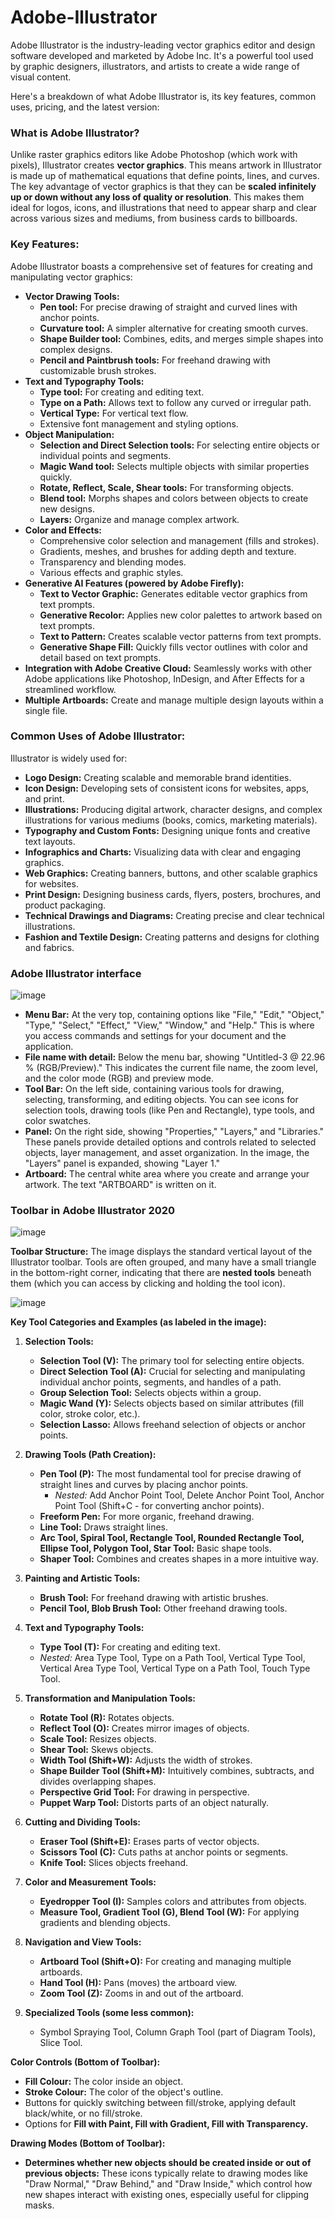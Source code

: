 # Adobe-Illustrator

Adobe Illustrator is the industry-leading vector graphics editor and design software developed and marketed by Adobe Inc. It's a powerful tool used by graphic designers, illustrators, and artists to create a wide range of visual content.

Here's a breakdown of what Adobe Illustrator is, its key features, common uses, pricing, and the latest version:

### What is Adobe Illustrator?

Unlike raster graphics editors like Adobe Photoshop (which work with pixels), Illustrator creates **vector graphics**. This means artwork in Illustrator is made up of mathematical equations that define points, lines, and curves. The key advantage of vector graphics is that they can be **scaled infinitely up or down without any loss of quality or resolution**. This makes them ideal for logos, icons, and illustrations that need to appear sharp and clear across various sizes and mediums, from business cards to billboards.

### Key Features:

Adobe Illustrator boasts a comprehensive set of features for creating and manipulating vector graphics:

* **Vector Drawing Tools:**
    * **Pen tool:** For precise drawing of straight and curved lines with anchor points.
    * **Curvature tool:** A simpler alternative for creating smooth curves.
    * **Shape Builder tool:** Combines, edits, and merges simple shapes into complex designs.
    * **Pencil and Paintbrush tools:** For freehand drawing with customizable brush strokes.
* **Text and Typography Tools:**
    * **Type tool:** For creating and editing text.
    * **Type on a Path:** Allows text to follow any curved or irregular path.
    * **Vertical Type:** For vertical text flow.
    * Extensive font management and styling options.
* **Object Manipulation:**
    * **Selection and Direct Selection tools:** For selecting entire objects or individual points and segments.
    * **Magic Wand tool:** Selects multiple objects with similar properties quickly.
    * **Rotate, Reflect, Scale, Shear tools:** For transforming objects.
    * **Blend tool:** Morphs shapes and colors between objects to create new designs.
    * **Layers:** Organize and manage complex artwork.
* **Color and Effects:**
    * Comprehensive color selection and management (fills and strokes).
    * Gradients, meshes, and brushes for adding depth and texture.
    * Transparency and blending modes.
    * Various effects and graphic styles.
* **Generative AI Features (powered by Adobe Firefly):**
    * **Text to Vector Graphic:** Generates editable vector graphics from text prompts.
    * **Generative Recolor:** Applies new color palettes to artwork based on text prompts.
    * **Text to Pattern:** Creates scalable vector patterns from text prompts.
    * **Generative Shape Fill:** Quickly fills vector outlines with color and detail based on text prompts.
* **Integration with Adobe Creative Cloud:** Seamlessly works with other Adobe applications like Photoshop, InDesign, and After Effects for a streamlined workflow.
* **Multiple Artboards:** Create and manage multiple design layouts within a single file.

### Common Uses of Adobe Illustrator:

Illustrator is widely used for:

* **Logo Design:** Creating scalable and memorable brand identities.
* **Icon Design:** Developing sets of consistent icons for websites, apps, and print.
* **Illustrations:** Producing digital artwork, character designs, and complex illustrations for various mediums (books, comics, marketing materials).
* **Typography and Custom Fonts:** Designing unique fonts and creative text layouts.
* **Infographics and Charts:** Visualizing data with clear and engaging graphics.
* **Web Graphics:** Creating banners, buttons, and other scalable graphics for websites.
* **Print Design:** Designing business cards, flyers, posters, brochures, and product packaging.
* **Technical Drawings and Diagrams:** Creating precise and clear technical illustrations.
* **Fashion and Textile Design:** Creating patterns and designs for clothing and fabrics.

### Adobe Illustrator interface

![image](https://github.com/user-attachments/assets/55eac6cc-855d-4938-86eb-9edc4ad541c9)


* **Menu Bar:** At the very top, containing options like "File," "Edit," "Object," "Type," "Select," "Effect," "View," "Window," and "Help." This is where you access commands and settings for your document and the application.
* **File name with detail:** Below the menu bar, showing "Untitled-3 @ 22.96 % (RGB/Preview)." This indicates the current file name, the zoom level, and the color mode (RGB) and preview mode.
* **Tool Bar:** On the left side, containing various tools for drawing, selecting, transforming, and editing objects. You can see icons for selection tools, drawing tools (like Pen and Rectangle), type tools, and color swatches.
* **Panel:** On the right side, showing "Properties," "Layers," and "Libraries." These panels provide detailed options and controls related to selected objects, layer management, and asset organization. In the image, the "Layers" panel is expanded, showing "Layer 1."
* **Artboard:** The central white area where you create and arrange your artwork. The text "ARTBOARD" is written on it.

### Toolbar in Adobe Illustrator 2020

![image](https://github.com/user-attachments/assets/edba109b-5be0-4634-b2ec-402239e2cc12)


**Toolbar Structure:**
The image displays the standard vertical layout of the Illustrator toolbar. Tools are often grouped, and many have a small triangle in the bottom-right corner, indicating that there are **nested tools** beneath them (which you can access by clicking and holding the tool icon).

![image](https://github.com/user-attachments/assets/8b573274-ea72-4382-8d86-412e4dca3909)

**Key Tool Categories and Examples (as labeled in the image):**

1.  **Selection Tools:**
    * **Selection Tool (V):** The primary tool for selecting entire objects.
    * **Direct Selection Tool (A):** Crucial for selecting and manipulating individual anchor points, segments, and handles of a path.
    * **Group Selection Tool:** Selects objects within a group.
    * **Magic Wand (Y):** Selects objects based on similar attributes (fill color, stroke color, etc.).
    * **Selection Lasso:** Allows freehand selection of objects or anchor points.

2.  **Drawing Tools (Path Creation):**
    * **Pen Tool (P):** The most fundamental tool for precise drawing of straight lines and curves by placing anchor points.
        * *Nested:* Add Anchor Point Tool, Delete Anchor Point Tool, Anchor Point Tool (Shift+C - for converting anchor points).
    * **Freeform Pen:** For more organic, freehand drawing.
    * **Line Tool:** Draws straight lines.
    * **Arc Tool, Spiral Tool, Rectangle Tool, Rounded Rectangle Tool, Ellipse Tool, Polygon Tool, Star Tool:** Basic shape tools.
    * **Shaper Tool:** Combines and creates shapes in a more intuitive way.

3.  **Painting and Artistic Tools:**
    * **Brush Tool:** For freehand drawing with artistic brushes.
    * **Pencil Tool, Blob Brush Tool:** Other freehand drawing tools.

4.  **Text and Typography Tools:**
    * **Type Tool (T):** For creating and editing text.
    * *Nested:* Area Type Tool, Type on a Path Tool, Vertical Type Tool, Vertical Area Type Tool, Vertical Type on a Path Tool, Touch Type Tool.

5.  **Transformation and Manipulation Tools:**
    * **Rotate Tool (R):** Rotates objects.
    * **Reflect Tool (O):** Creates mirror images of objects.
    * **Scale Tool:** Resizes objects.
    * **Shear Tool:** Skews objects.
    * **Width Tool (Shift+W):** Adjusts the width of strokes.
    * **Shape Builder Tool (Shift+M):** Intuitively combines, subtracts, and divides overlapping shapes.
    * **Perspective Grid Tool:** For drawing in perspective.
    * **Puppet Warp Tool:** Distorts parts of an object naturally.

6.  **Cutting and Dividing Tools:**
    * **Eraser Tool (Shift+E):** Erases parts of vector objects.
    * **Scissors Tool (C):** Cuts paths at anchor points or segments.
    * **Knife Tool:** Slices objects freehand.

7.  **Color and Measurement Tools:**
    * **Eyedropper Tool (I):** Samples colors and attributes from objects.
    * **Measure Tool, Gradient Tool (G), Blend Tool (W):** For applying gradients and blending objects.

8.  **Navigation and View Tools:**
    * **Artboard Tool (Shift+O):** For creating and managing multiple artboards.
    * **Hand Tool (H):** Pans (moves) the artboard view.
    * **Zoom Tool (Z):** Zooms in and out of the artboard.

9.  **Specialized Tools (some less common):**
    * Symbol Spraying Tool, Column Graph Tool (part of Diagram Tools), Slice Tool.

**Color Controls (Bottom of Toolbar):**
* **Fill Colour:** The color inside an object.
* **Stroke Colour:** The color of the object's outline.
* Buttons for quickly switching between fill/stroke, applying default black/white, or no fill/stroke.
* Options for **Fill with Paint, Fill with Gradient, Fill with Transparency.**

**Drawing Modes (Bottom of Toolbar):**
* **Determines whether new objects should be created inside or out of previous objects:** These icons typically relate to drawing modes like "Draw Normal," "Draw Behind," and "Draw Inside," which control how new shapes interact with existing ones, especially useful for clipping masks.


